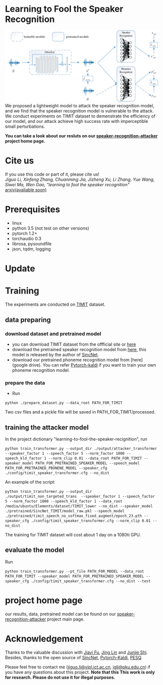 # Learning to Fool the Speaker Recognition
![proposal_model](./fig/speaker_recognition_attacker_model.jpg)
We proposed a lightweight model to attack the speaker recognition model, and we find that the speaker recognition model is vulnerable to the attack. We conduct experiments on TIMIT dataset to demenstrate the efficiency of our model, and our attack achieve high success rate with imperceptible small perturbations.


**You can take a look about our resluts on our [speaker-recognition-attacker](https://smallflyingpig.github.io/speaker-recognition-attacker/main) project home page.**


# Cite us
If you use this code or part of it, please cite us!  
*Jiguo Li, Xinfeng Zhang, Chuanming Jia, Jizheng Xu, Li Zhang, Yue Wang, Siwei Ma, Wen Gao, "learning to fool the speaker recognition"* [arxiv(avaliable soon)]()


# Prerequisites
 - linux
 - python 3.5 (not test on other versions)
 - pytorch 1.2+
 - torchaudio 0.3
 - librosa, pysoundfile
 - json, tqdm, logging

# Update

# Training
The experiments are conducted  on [TIMIT](https://catalog.ldc.upenn.edu/LDC93S1) dataset.

## data preparing
### download dataset and pretrained model
 - you can download TIMIT dataset from the offficial site or [here](https://www.kaggle.com/nltkdata/timitcorpus)
 - download the pretrained speaker recognition model from [here](https://bitbucket.org/mravanelli/sincnet_models/), this model is released by the author of [SincNet](https://github.com/mravanelli/SincNet).
 - download our pretrained phoneme recognition model from [here](google drive). You can refer [Pytorch-kaldi](https://github.com/mravanelli/pytorch-kaldi) if you want to train your own phoneme recognition model.



### prepare the data
 - Run 
```
python ./prepare_dataset.py --data_root PATH_FOR_TIMIT
```
Two csv files and a pickle file will be saved in PATH_FOR_TIMIT/processed.

## training the attacker model
In the project dictionary "learning-to-fool-the-speaker-recignition", run
```
python train_transformer.py --output_dir ./output/attacker_transformer  --speaker_factor 1 --speech_factor 5 --norm_factor 1000 --speech_kld_factor 1 --norm_clip 0.01 --data_root PATH_FOR_TIMIT --speaker_model PATH_FOR_PRETRAINED_SPEAKER_MODEL --speech_model PATH_FOR_PRETRAINED_PBONENE_MODEL --speaker_cfg ./config/timit_speaker_transformer.cfg --no_dist
```
An example of the script:
```
python train_transformer.py --output_dir ./output/timit_non_targeted_trans  --speaker_factor 1 --speech_factor 5 --norm_factor 1000 --speech_kld_factor 1 --data_root /media/ubuntu/Elements/dataset/TIMIT_lower --no_dist --speaker_model ./pretrained/SincNet_TIMIT/model_raw.pkl --speech_model ./pretrained/timit_speech_no_softmax_fixed_augment/epoch_23.pth --speaker_cfg ./config/timit_speaker_transformer.cfg --norm_clip 0.01 --no_dist
```
The training for TIMIT dataset will cost about 1 day on a 1080ti GPU.
## evaluate the model
Run 
```
python train_transformer.py --pt_file PATH_FOR_MODEL --data_root PATH_FOR_TIMIT --speaker_model PATH_FOR_PRETRAINED_SPEAKER_MODEL --speaker_cfg ./config/timit_speaker_transformer.cfg --no_dist --test
```


# project home page
our results, data, pretrained model can be found on our [speaker-recognition-attacker](https://smallflyingpig.github.io/speech-to-image/main) project main page.

# Acknowledgement
Thanks to the valuable discussion with [Jiayi Fu](), [Jing Lin]() and [Junjie Shi](). Besides, thanks to the open source of [SincNet](https://github.com/mravanelli/SincNet), [Pytorch-Kaldi](https://github.com/mravanelli/pytorch-kaldi), [PESQ](https://github.com/vBaiCai/python-pesq).


Please feel free to contact me (jiguo.li@vipl.ict.ac.cn, jgli@pku.edu.cn) if you have any questions about this project. **Note that this This work is only for research. Please do not use it for illegal purposes.**
